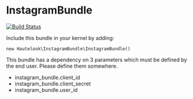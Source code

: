 InstagramBundle
===============

[![Build Status](https://travis-ci.org/hautelook/InstagramBundle.png?branch=master)](https://travis-ci.org/hautelook/InstagramBundle)

Include this bundle in your kernel by adding:

```new Hautelook\InstagramBundle\InstagramBundle()```

This bundle has a dependency on 3 parameters which must be defined by the end user. Please define them somewhere.

* instagram_bundle.client_id
* instagram_bundle.client_secret
* instagram_bundle.user_id
